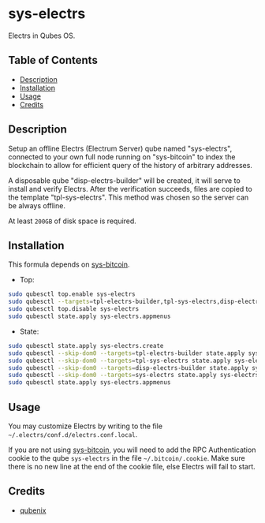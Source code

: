 # sys-electrs

Electrs in Qubes OS.

## Table of Contents

* [Description](#description)
* [Installation](#installation)
* [Usage](#usage)
* [Credits](#credits)

## Description

Setup an offline Electrs (Electrum Server) qube named "sys-electrs",
connected to your own full node running on "sys-bitcoin" to index the
blockchain to allow for efficient query of the history of arbitrary addresses.

A disposable qube "disp-electrs-builder" will be created, it will serve to
install and verify Electrs. After the verification succeeds, files are copied
to the template "tpl-sys-electrs". This method was chosen so the server can be
always offline.

At least `200GB` of disk space is required.

## Installation

This formula depends on [sys-bitcoin](../sys-bitcoin/README.md).

- Top:
```sh
sudo qubesctl top.enable sys-electrs
sudo qubesctl --targets=tpl-electrs-builder,tpl-sys-electrs,disp-electrs-builder,sys-electrs state.apply
sudo qubesctl top.disable sys-electrs
sudo qubesctl state.apply sys-electrs.appmenus
```

- State:
<!-- pkg:begin:post-install -->
```sh
sudo qubesctl state.apply sys-electrs.create
sudo qubesctl --skip-dom0 --targets=tpl-electrs-builder state.apply sys-electrs.install-builder
sudo qubesctl --skip-dom0 --targets=tpl-sys-electrs state.apply sys-electrs.install
sudo qubesctl --skip-dom0 --targets=disp-electrs-builder state.apply sys-electrs.configure-builder
sudo qubesctl --skip-dom0 --targets=sys-electrs state.apply sys-electrs.configure
sudo qubesctl state.apply sys-electrs.appmenus
```
<!-- pkg:end:post-install -->

## Usage

You may customize Electrs by writing to the file
`~/.electrs/conf.d/electrs.conf.local`.

If you are not using [sys-bitcoin](../sys-bitcoin/README.md), you will need to
add the RPC Authentication cookie to the qube `sys-electrs` in the file
`~/.bitcoin/.cookie`. Make sure there is no new line at the end of the cookie
file, else Electrs will fail to start.

## Credits

- [qubenix](https://github.com/qubenix/qubes-whonix-bitcoin)
